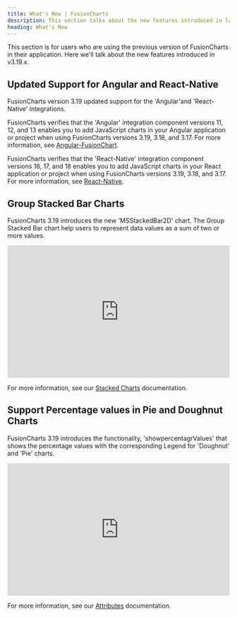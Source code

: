 ```yaml
---
title: What's New | FusionCharts
description: This section talks about the new features introduced in latest version.
heading: What's New
---
```


This section is for users who are using the previous version of FusionCharts in their application. Here we'll talk about the new features introduced in v3.19.x.

## Updated Support for Angular and React-Native

FusionCharts version 3.19 updated support for the 'Angular'and 'React-Native' integrations. 

FusionCharts verifies that the 'Angular' integration component versions 11, 12, and 13 enables you to add JavaScript charts in your Angular application or project when using FusionCharts versions 3.19, 3.18, and 3.17. For more information, see [Angular-FusionChart](https://www.npmjs.com/package/angular-fusioncharts).

FusionCharts verifies that the 'React-Native' integration component versions 16, 17, and 18 enables you to add JavaScript charts in your React application or project when using FusionCharts versions 3.19, 3.18, and 3.17. For more information, see [React-Native](https://www.npmjs.com/package/react-fusioncharts).


## Group Stacked Bar Charts

FusionCharts 3.19 introduces the new 'MSStackedBar2D' chart. The Group Stacked Bar chart help users to represent data values as a sum of two or more values. 

<iframe height="300" style="width: 100%;" scrolling="no" title="GroupStacked2dChart(QE-SUPPORT-2051)-4" src="https://codepen.io/fusioncharts/embed/yLKyVRO/687c2b6a4d97a2fd3ecdd41538163ca5?default-tab=result" frameborder="no" loading="lazy" allowtransparency="true" allowfullscreen="true">
  See the Pen <a href="https://codepen.io/fusioncharts/pen/yLKyVRO/687c2b6a4d97a2fd3ecdd41538163ca5">
  GroupStacked2dChart(QE-SUPPORT-2051)-4</a> by FusionCharts (<a href="https://codepen.io/fusioncharts">@fusioncharts</a>)
  on <a href="https://codepen.io">CodePen</a>.
</iframe><br/>

For more information, see our [Stacked Charts](https://www.fusioncharts.com/dev/chart-guide/standard-charts/stacked-charts) documentation.

## Support Percentage values in Pie and Doughnut Charts

FusionCharts 3.19 introduces the functionality, 'showpercentagrValues' that shows the percentage values with the corresponding Legend for 'Doughnut' and 'Pie' charts. 

<iframe height="300" style="width: 100%;" scrolling="no" title="(SUPPORT-2080) 5" src="https://codepen.io/fusioncharts/embed/qBoEqmj/59b750adb2d81d61befe2bbbf762a29a?default-tab=result" frameborder="no" loading="lazy" allowtransparency="true" allowfullscreen="true">
  See the Pen <a href="https://codepen.io/fusioncharts/pen/qBoEqmj/59b750adb2d81d61befe2bbbf762a29a">
  (SUPPORT-2080) 5</a> by FusionCharts (<a href="https://codepen.io/fusioncharts">@fusioncharts</a>)
  on <a href="https://codepen.io">CodePen</a>.
</iframe><br/>

For more information, see our [Attributes](https://www.fusioncharts.com/dev/chart-attributes) documentation.
